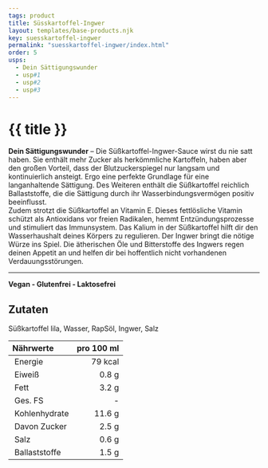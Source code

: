 ```yaml
---
tags: product
title: Süsskartoffel-Ingwer
layout: templates/base-products.njk
key: suesskartoffel-ingwer
permalink: "suesskartoffel-ingwer/index.html"
order: 5
usps:
  - Dein Sättigungswunder
  - usp#1
  - usp#2
  - usp#3
---
```


# {{ title }}
**Dein Sättigungswunder** –
Die Süßkartoffel-Ingwer-Sauce wirst du nie satt haben.
Sie enthält mehr Zucker als herkömmliche Kartoffeln, haben aber den großen Vorteil, dass der Blutzuckerspiegel nur langsam und kontinuierlich ansteigt. Ergo eine perfekte Grundlage für eine langanhaltende Sättigung.
Des Weiteren enthält die Süßkartoffel reichlich Ballaststoffe, die die Sättigung durch ihr Wasserbindungsvermögen positiv beeinflusst.  
Zudem strotzt die Süßkartoffel an Vitamin E. Dieses fettlösliche Vitamin schützt als Antioxidans vor freien Radikalen, hemmt Entzündungsprozesse und stimuliert das Immunsystem.
Das Kalium in der Süßkartoffel hilft dir den Wasserhaushalt deines Körpers zu regulieren.
Der Ingwer bringt die nötige Würze ins Spiel.
Die ätherischen Öle und Bitterstoffe des Ingwers regen deinen Appetit an und helfen dir bei hoffentlich nicht vorhandenen Verdauungsstörungen.

---
**Vegan - Glutenfrei - Laktosefrei**
## Zutaten
Süßkartoffel lila, Wasser, RapSöl, Ingwer, Salz

| Nährwerte       | pro 100 ml |
|:----------------|-----------:|
| Energie         | 79 kcal    |
| Eiweiß          | 0.8 g      |
| Fett            | 3.2 g      |
| Ges. FS         | -          |
| Kohlenhydrate   | 11.6 g     |
| Davon Zucker    | 2.5 g      |
| Salz            | 0.6 g      |
| Ballaststoffe   | 1.5 g      |
